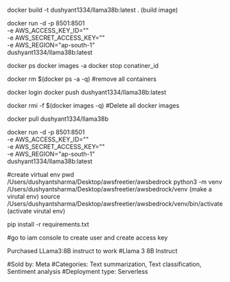 docker build -t dushyant1334/llama38b:latest . (build image)


docker run -d -p 8501:8501 \
-e AWS_ACCESS_KEY_ID="" \
-e AWS_SECRET_ACCESS_KEY="" \
-e AWS_REGION="ap-south-1" \
dushyant1334/llama38b:latest


docker ps
docker images -a
docker stop conatiner_id

docker rm $(docker ps -a -q) #remove all containers

docker login
docker push dushyant1334/llama38b:latest

docker rmi -f $(docker images -q) #Delete all docker images

docker pull dushyant1334/llama38b

docker run -d -p 8501:8501 \
-e AWS_ACCESS_KEY_ID="" \
-e AWS_SECRET_ACCESS_KEY="" \
-e AWS_REGION="ap-south-1" \
dushyant1334/llama38b:latest



#create virtual env 
pwd
/Users/dushyantsharma/Desktop/awsfreetier/awsbedrock
python3 -m venv /Users/dushyantsharma/Desktop/awsfreetier/awsbedrock/venv (make a virutal env)
source /Users/dushyantsharma/Desktop/awsfreetier/awsbedrock/venv/bin/activate (activate virutal env)

pip install -r requirements.txt 

#go to iam console to create user and create access key

Purchased LLama3:8B instruct to work
#Llama 3 8B Instruct

<!-- 
{
 "modelId": "meta.llama3-8b-instruct-v1:0",
 "contentType": "application/json",
 "accept": "application/json",
 "body": "{\"prompt\":\"this is where you place your input text\",\"max_gen_len\":512,\"temperature\":0.5,\"top_p\":0.9}"
} -->

#Sold by: Meta
#Categories: Text summarization, Text classification, Sentiment analysis
#Deployment type: Serverless 
